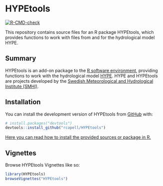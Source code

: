 
# HYPEtools

<!-- badges: start -->

[![R-CMD-check](https://github.com/rcapell/HYPEtools/actions/workflows/R-CMD-check.yaml/badge.svg)](https://github.com/rcapell/HYPEtools/actions/workflows/R-CMD-check.yaml)
<!-- badges: end -->

This repository contains source files for an R package HYPEtools, which
provides functions to work with files from and for the hydrological
model HYPE.

## Summary

HYPEtools is an add-on package to the [R software
environment](http://www.r-project.org/), providing functions to work
with the hydrological model [HYPE](http://hype.sourceforge.net/). HYPE
and HYPEtools are projects developed by the [Swedish Meteorological and
Hydrological Institute (SMHI)](http://www.smhi.se/en).

## Installation

You can install the development version of HYPEtools from
[GitHub](https://github.com/) with:

``` r
# install.packages("devtools")
devtools::install_github("rcapell/HYPEtools")
```

[Here you can read how to install the provided sources or package in
R.](Install-and-Update-HYPEtools-from-github)

## Vignettes

Browse HYPEtools Vignettes like so:

``` r
library(HYPEtools)
browseVignettes("HYPEtools")
```
